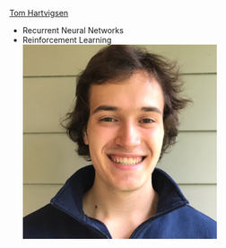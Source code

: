 [Tom Hartvigsen](https://thartvigsen.github.io)
* Recurrent Neural Networks
* Reinforcement Learning
![alt text](../images/hartvigsen_headshot.png)
